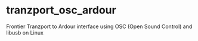 # tranzport_osc_ardour
Frontier Tranzport to Ardour interface using OSC (Open Sound Control) and libusb on Linux
